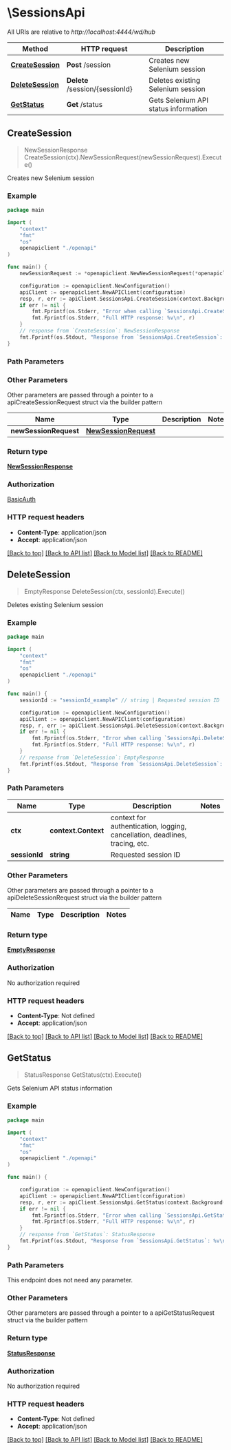 # \SessionsApi

All URIs are relative to *http://localhost:4444/wd/hub*

Method | HTTP request | Description
------------- | ------------- | -------------
[**CreateSession**](SessionsApi.md#CreateSession) | **Post** /session | Creates new Selenium session
[**DeleteSession**](SessionsApi.md#DeleteSession) | **Delete** /session/{sessionId} | Deletes existing Selenium session
[**GetStatus**](SessionsApi.md#GetStatus) | **Get** /status | Gets Selenium API status information



## CreateSession

> NewSessionResponse CreateSession(ctx).NewSessionRequest(newSessionRequest).Execute()

Creates new Selenium session

### Example

```go
package main

import (
    "context"
    "fmt"
    "os"
    openapiclient "./openapi"
)

func main() {
    newSessionRequest := *openapiclient.NewNewSessionRequest(*openapiclient.NewNewSessionRequestCapabilities()) // NewSessionRequest | 

    configuration := openapiclient.NewConfiguration()
    apiClient := openapiclient.NewAPIClient(configuration)
    resp, r, err := apiClient.SessionsApi.CreateSession(context.Background()).NewSessionRequest(newSessionRequest).Execute()
    if err != nil {
        fmt.Fprintf(os.Stderr, "Error when calling `SessionsApi.CreateSession``: %v\n", err)
        fmt.Fprintf(os.Stderr, "Full HTTP response: %v\n", r)
    }
    // response from `CreateSession`: NewSessionResponse
    fmt.Fprintf(os.Stdout, "Response from `SessionsApi.CreateSession`: %v\n", resp)
}
```

### Path Parameters



### Other Parameters

Other parameters are passed through a pointer to a apiCreateSessionRequest struct via the builder pattern


Name | Type | Description  | Notes
------------- | ------------- | ------------- | -------------
 **newSessionRequest** | [**NewSessionRequest**](NewSessionRequest.md) |  | 

### Return type

[**NewSessionResponse**](NewSessionResponse.md)

### Authorization

[BasicAuth](../README.md#BasicAuth)

### HTTP request headers

- **Content-Type**: application/json
- **Accept**: application/json

[[Back to top]](#) [[Back to API list]](../README.md#documentation-for-api-endpoints)
[[Back to Model list]](../README.md#documentation-for-models)
[[Back to README]](../README.md)


## DeleteSession

> EmptyResponse DeleteSession(ctx, sessionId).Execute()

Deletes existing Selenium session

### Example

```go
package main

import (
    "context"
    "fmt"
    "os"
    openapiclient "./openapi"
)

func main() {
    sessionId := "sessionId_example" // string | Requested session ID

    configuration := openapiclient.NewConfiguration()
    apiClient := openapiclient.NewAPIClient(configuration)
    resp, r, err := apiClient.SessionsApi.DeleteSession(context.Background(), sessionId).Execute()
    if err != nil {
        fmt.Fprintf(os.Stderr, "Error when calling `SessionsApi.DeleteSession``: %v\n", err)
        fmt.Fprintf(os.Stderr, "Full HTTP response: %v\n", r)
    }
    // response from `DeleteSession`: EmptyResponse
    fmt.Fprintf(os.Stdout, "Response from `SessionsApi.DeleteSession`: %v\n", resp)
}
```

### Path Parameters


Name | Type | Description  | Notes
------------- | ------------- | ------------- | -------------
**ctx** | **context.Context** | context for authentication, logging, cancellation, deadlines, tracing, etc.
**sessionId** | **string** | Requested session ID | 

### Other Parameters

Other parameters are passed through a pointer to a apiDeleteSessionRequest struct via the builder pattern


Name | Type | Description  | Notes
------------- | ------------- | ------------- | -------------


### Return type

[**EmptyResponse**](EmptyResponse.md)

### Authorization

No authorization required

### HTTP request headers

- **Content-Type**: Not defined
- **Accept**: application/json

[[Back to top]](#) [[Back to API list]](../README.md#documentation-for-api-endpoints)
[[Back to Model list]](../README.md#documentation-for-models)
[[Back to README]](../README.md)


## GetStatus

> StatusResponse GetStatus(ctx).Execute()

Gets Selenium API status information

### Example

```go
package main

import (
    "context"
    "fmt"
    "os"
    openapiclient "./openapi"
)

func main() {

    configuration := openapiclient.NewConfiguration()
    apiClient := openapiclient.NewAPIClient(configuration)
    resp, r, err := apiClient.SessionsApi.GetStatus(context.Background()).Execute()
    if err != nil {
        fmt.Fprintf(os.Stderr, "Error when calling `SessionsApi.GetStatus``: %v\n", err)
        fmt.Fprintf(os.Stderr, "Full HTTP response: %v\n", r)
    }
    // response from `GetStatus`: StatusResponse
    fmt.Fprintf(os.Stdout, "Response from `SessionsApi.GetStatus`: %v\n", resp)
}
```

### Path Parameters

This endpoint does not need any parameter.

### Other Parameters

Other parameters are passed through a pointer to a apiGetStatusRequest struct via the builder pattern


### Return type

[**StatusResponse**](StatusResponse.md)

### Authorization

No authorization required

### HTTP request headers

- **Content-Type**: Not defined
- **Accept**: application/json

[[Back to top]](#) [[Back to API list]](../README.md#documentation-for-api-endpoints)
[[Back to Model list]](../README.md#documentation-for-models)
[[Back to README]](../README.md)

